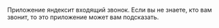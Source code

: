 Приложение яндексит входящий звонок. Если вы не знаете, кто вам звонит, то это приложение может вам подсказать.
